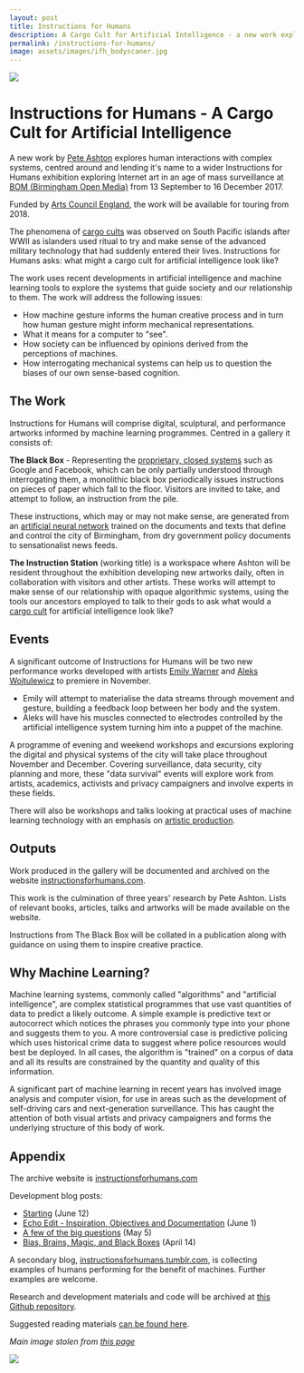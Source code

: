 ```yaml
---
layout: post
title: Instructions for Humans
description: A Cargo Cult for Artificial Intelligence - a new work exploring human interactions with machine learning.
permalink: /instructions-for-humans/
image: assets/images/ifh_bodyscaner.jpg
---
```


![](http://art.peteashton.com/assets/images/ifh_bodyscaner.jpg)



# Instructions for Humans - A Cargo Cult for Artificial Intelligence

A new work by [Pete Ashton](http://art.peteashton.com/) explores human interactions with complex systems, centred around and lending it's name to a wider Instructions for Humans exhibition exploring Internet art in an age of mass surveillance at [BOM (Birmingham Open Media)](http://bom.org.uk) from 13 September to 16 December 2017. 

Funded by [Arts Council England](http://artscouncil.org.uk/), the work will be available for touring from 2018. 

The phenomena of [cargo cults](https://en.wikipedia.org/wiki/Cargo_cult) was observed on South Pacific islands after WWII as islanders used ritual to try and make sense of the advanced military technology that had suddenly entered their lives. Instructions for Humans asks: what might a cargo cult for artificial intelligence look like? 

The work uses recent developments in artificial intelligence and machine learning tools to explore the systems that guide society and our relationship to them. The work will address the following issues:

- How machine gesture informs the human creative process and in turn how human gesture might inform mechanical representations.
- What it means for a computer to "see".
- How society can be influenced by opinions derived from the perceptions of machines.
- How interrogating mechanical systems can help us to question the biases of our own sense-based cognition.


## The Work

Instructions for Humans will comprise digital, sculptural, and performance artworks informed by machine learning programmes. Centred in a gallery it consists of: 

**The Black Box** - Representing the [proprietary, closed systems](https://en.wikipedia.org/wiki/Black_box) such as Google and Facebook, which can be only partially understood through interrogating them, a monolithic black box periodically issues instructions on pieces of paper which fall to the floor. Visitors are invited to take, and attempt to follow, an instruction from the pile. 

These instructions, which may or may not make sense, are generated from an [artificial neural network](https://en.wikipedia.org/wiki/Artificial_neural_network) trained on the documents and texts that define and control the city of Birmingham, from dry government policy documents to sensationalist news feeds. 

**The Instruction Station** (working title) is a workspace where Ashton will be resident throughout the exhibition developing new artworks daily, often in collaboration with visitors and other artists. These works will attempt to make sense of our relationship with opaque algorithmic systems, using the tools our ancestors employed to talk to their gods to ask what would a [cargo cult](https://en.wikipedia.org/wiki/Cargo_cult) for artificial intelligence look like? 

## Events

A significant outcome of Instructions for Humans will be two new performance works developed with artists [Emily Warner](http://emily-warner.com) and [Aleks Wojtulewicz](http://hfwas.co.uk/?page_id=27) to premiere in November.

- Emily will attempt to materialise the data streams through movement and gesture, building a feedback loop between her body and the system.
- Aleks will have his muscles connected to electrodes controlled by the artificial intelligence system turning him into a puppet of the machine.

A programme of evening and weekend workshops and excursions exploring the digital and physical systems of the city will take place throughout November and December. Covering surveillance, data security, city planning and more, these "data survival" events will explore work from artists, academics, activists and privacy campaigners and involve experts in these fields. 

There will also be workshops and talks looking at practical uses of machine learning technology with an emphasis on [artistic production](http://ml4a.github.io). 

## Outputs

Work produced in the gallery will be documented and archived on the website [instructionsforhumans.com](http://instructionsforhumans.com).

This work is the culmination of three years' research by Pete Ashton. Lists of relevant books, articles, talks and artworks will be made available on the website.

Instructions from The Black Box will be collated in a publication along with guidance on using them to inspire creative practice.

## Why Machine Learning?

Machine learning systems, commonly called "algorithms" and "artificial intelligence", are complex statistical programmes that use vast quantities of data to predict a likely outcome. A simple example is predictive text or autocorrect which notices the phrases you commonly type into your phone and suggests them to you. A more controversial case is predictive policing which uses historical crime data to suggest where police resources would best be deployed. In all cases, the algorithm is "trained" on a corpus of data and all its results are constrained by the quantity and quality of this information. 

A significant part of machine learning in recent years has involved image analysis and computer vision, for use in areas such as the development of self-driving cars and next-generation surveillance. This has caught the attention of both visual artists and privacy campaigners and forms the underlying structure of this body of work. 

## Appendix

The archive website is [instructionsforhumans.com](http://instructionsforhumans.com)

Development blog posts:

- [Starting](http://blog.peteashton.com/art/2017/06/12/Starting/) (June 12)
- [Echo Edit - Inspiration, Objectives and Documentation](http://blog.peteashton.com/art/2017/06/01/Echo-Edit/) (June 1)
- [A few of the big questions](http://blog.peteashton.com/art/2017/05/04/the-big-questions/) (May 5)
- [Bias, Brains, Magic, and Black Boxes](http://blog.peteashton.com/art/2017/04/14/confirmation_bias_etc/) (April 14)

A secondary blog, [instructionsforhumans.tumblr.com](https://instructionsforhumans.tumblr.com), is collecting examples of humans performing for the benefit of machines. Further examples are welcome. 

Research and development materials and code will be archived at [this Github repository](https://peteash10.github.io/instructions-for-humans/). 

Suggested reading materials [can be found here](http://instructionsforhumans.com/references/).



*Main image stolen from [this page](https://www.engadget.com/2015/12/22/tsa-scan-updates/)*

[![](http://art.peteashton.com/assets/images/lottery_Logo_Black_RGB_smaller.jpg)](http://artscouncil.org.uk/)